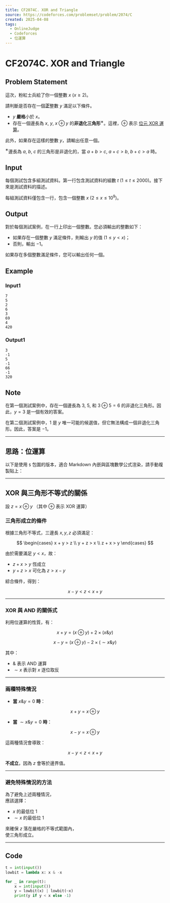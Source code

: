 ```yaml
---
title: CF2074C. XOR and Triangle
source: https://codeforces.com/problemset/problem/2074/C
created: 2025-04-08
tags:
  - OnlineJudge
  - Codeforces
  - 位運算
---
```

# CF2074C. XOR and Triangle

## Problem Statement

這次，粉紅士兵給了你一個整數 $x$ ($x \ge 2$)。

請判斷是否存在一個**正**整數 $y$ 滿足以下條件。

-   $y$ **嚴格**小於 $x$。
-   存在一個邊長為 $x$, $y$, $x \oplus y$ 的**非退化三角形**$^{\text{∗}}$。這裡，$\oplus$ 表示 [位元 XOR 運算](https://en.wikipedia.org/wiki/Bitwise_operation#XOR)。

此外，如果存在這樣的整數 $y$，請輸出任意一個。

$^{\text{∗}}$邊長為 $a$, $b$, $c$ 的三角形是非退化的，當 $a+b > c$, $a+c > b$, $b+c > a$ 時。

## Input

每個測試包含多組測試資料。第一行包含測試資料的組數 $t$ ($1 \le t \le 2000$)。接下來是測試資料的描述。

每組測試資料僅包含一行，包含一個整數 $x$ ($2 \le x \le 10^9$)。

## Output

對於每個測試案例，在一行上印出一個整數。您必須輸出的整數如下：

-   如果存在一個整數 $y$ 滿足條件，則輸出 $y$ 的值 ($1 \le y < x$)；
-   否則，輸出 $-1$。

如果存在多個整數滿足條件，您可以輸出任何一個。

## Example

### Input1

```
7
5
2
6
3
69
4
420
```

### Output1

```
3
-1
5
-1
66
-1
320
```

## Note

在第一個測試案例中，存在一個邊長為 $3$, $5$, 和 $3 \oplus 5 = 6$ 的非退化三角形。因此，$y=3$ 是一個有效的答案。

在第二個測試案例中，$1$ 是 $y$ 唯一可能的候選值，但它無法構成一個非退化三角形。因此，答案是 $-1$。

---

## 思路：位運算

以下是使用 `$` 包圍的版本，適合 Markdown 內嵌與區塊數學公式渲染，請手動複製貼上：

---

## XOR 與三角形不等式的關係

設  $z = x \oplus y$  （其中 $\oplus$ 表示 XOR 運算）

### 三角形成立的條件

根據三角形不等式，三邊長 $x, y, z$ 必須滿足：

$$
\begin{cases}
x + y > z \\
y + z > x \\
z + x > y
\end{cases}
$$

由於需要滿足 $y < x$，故：

- $z + x > y$ 恆成立  
- $y + z > x$ 可化為 $z > x - y$

綜合條件，得到：

$$
x - y < z < x + y
$$

---

### XOR 與 AND 的關係式

利用位運算的性質，有：

$$
x + y = (x \oplus y) + 2 \times (x \& y)
$$

$$
x - y = (x \oplus y) - 2 \times (\sim x \& y)
$$

其中：

- $\&$ 表示 AND 運算  
- $\sim x$ 表示對 $x$ 逐位取反

---

### 兩種特殊情況

- **當** $x \& y = 0$ **時**：

$$
x + y = x \oplus y
$$

- **當** $\sim x \& y = 0$ **時**：

$$
x - y = x \oplus y
$$

這兩種情況會導致：

$$
x - y < z < x + y
$$

**不成立**，因為 $z$ 會等於邊界值。

---

### 避免特殊情況的方法

為了避免上述兩種情況，  
應該選擇：

- $x$ 的最低位 1  
- $\sim x$ 的最低位 1

來確保 $z$ 落在嚴格的不等式範圍內，  
使三角形成立。

---

## Code

```python
t = int(input())
lowbit = lambda x: x & -x

for _ in range(t):
    x = int(input())
    y = lowbit(x) | lowbit(~x)
    print(y if y < x else -1)
```